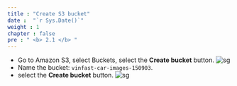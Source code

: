 ```yaml
---
title : "Create S3 bucket"
date :  "`r Sys.Date()`" 
weight : 1
chapter : false
pre : " <b> 2.1 </b> "
---
```


* Go to Amazon S3, select Buckets, select the **Create bucket** button.
![sg](/workshop-aws-card-clash-4/images/2.prerequisite/2.6_.png)
* Name the bucket: ```vinfast-car-images-150903```.
* select the **Create bucket** button.
![sg](/workshop-aws-card-clash-4/images/2.prerequisite/2.5_.png)